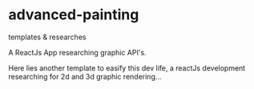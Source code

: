 # advanced-painting
templates &amp; researches


A ReactJs App researching graphic API's.

Here lies another template to easify this dev life, a reactJs development researching for 2d and 3d graphic rendering...
